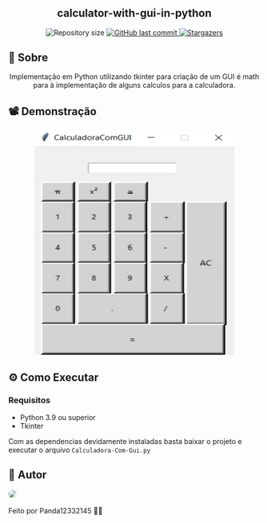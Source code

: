# 

<h2 align="center">calculator-with-gui-in-python</h2>

<p align="center">

  <img alt="Repository size" src="https://img.shields.io/github/repo-size/panda12332145/calculator-with-gui-in-python">
  
  <a href="https://github.com/panda12332145/calculator-with-gui-in-python/commits/master">
    <img alt="GitHub last commit" src="https://img.shields.io/github/last-commit/panda12332145/calculator-with-gui-in-python">
  </a>
 
   <a href="https://github.com/panda12332145/calculator-with-gui-in-python">
    <img alt="Stargazers" src="https://img.shields.io/github/stars/panda12332145/calculator-with-gui-in-python?style=social">
  </a>
 
</p>

<h2 id="Sobre">🔖 Sobre</h2>
<p align="center">Implementação em Python utilizando tkinter para criação de um GUI é math para à implementação de alguns calculos para a calculadora. </p>

<h2 id="Demonstrac-oes">📽 Demonstração</h2>

  <p align="center">
  <kbd>
  <img width="400" style="border-radius: 5px" height="450" src="https://github.com/panda12332145/calculator-with-gui-in-python/blob/main/github%20assets/Menu.jpg">
  </kbd>
  </p>

<h2 id="Como Executar">⚙️ Como Executar</h2>

### Requisitos
+ Python 3.9 ou superior
+ Tkinter

Com as dependencias devidamente instaladas basta baixar o projeto e executar o arquivo `Calculadora-Com-Gui.py`

<h2 id="autor">👾 Autor</h2>

<img style="border-radius: 50%;" src="https://avatars.githubusercontent.com/u/73090399?v=4" width="100px;"/>

<p>Feito por Panda12332145 👋🏽</p>

